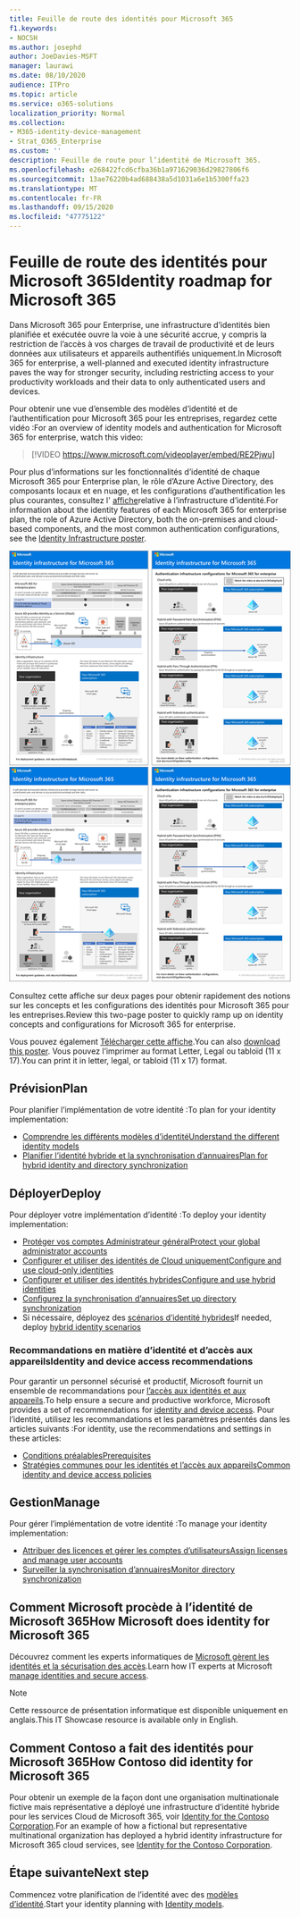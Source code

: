 ```yaml
---
title: Feuille de route des identités pour Microsoft 365
f1.keywords:
- NOCSH
ms.author: josephd
author: JoeDavies-MSFT
manager: laurawi
ms.date: 08/10/2020
audience: ITPro
ms.topic: article
ms.service: o365-solutions
localization_priority: Normal
ms.collection:
- M365-identity-device-management
- Strat_O365_Enterprise
ms.custom: ''
description: Feuille de route pour l’identité de Microsoft 365.
ms.openlocfilehash: e268422fcd6cfba36b1a971629036d29827806f6
ms.sourcegitcommit: 13ae76220b4ad688438a5d1031a6e1b5300ffa23
ms.translationtype: MT
ms.contentlocale: fr-FR
ms.lasthandoff: 09/15/2020
ms.locfileid: "47775122"
---
```

# <a name="identity-roadmap-for-microsoft-365"></a><span data-ttu-id="ae435-103">Feuille de route des identités pour Microsoft 365</span><span class="sxs-lookup"><span data-stu-id="ae435-103">Identity roadmap for Microsoft 365</span></span>

<span data-ttu-id="ae435-104">Dans Microsoft 365 pour Enterprise, une infrastructure d’identités bien planifiée et exécutée ouvre la voie à une sécurité accrue, y compris la restriction de l’accès à vos charges de travail de productivité et de leurs données aux utilisateurs et appareils authentifiés uniquement.</span><span class="sxs-lookup"><span data-stu-id="ae435-104">In Microsoft 365 for enterprise, a well-planned and executed identity infrastructure paves the way for stronger security, including restricting access to your productivity workloads and their data to only authenticated users and devices.</span></span>

<span data-ttu-id="ae435-105">Pour obtenir une vue d’ensemble des modèles d’identité et de l’authentification pour Microsoft 365 pour les entreprises, regardez cette vidéo :</span><span class="sxs-lookup"><span data-stu-id="ae435-105">For an overview of identity models and authentication for Microsoft 365 for enterprise, watch this video:</span></span>

<span data-ttu-id="ae435-106"><p> </p></span><span class="sxs-lookup"><span data-stu-id="ae435-106"><p> </p></span></span>

> [!VIDEO https://www.microsoft.com/videoplayer/embed/RE2Pjwu]

<span data-ttu-id="ae435-107">Pour plus d’informations sur les fonctionnalités d’identité de chaque Microsoft 365 pour Enterprise plan, le rôle d’Azure Active Directory, des composants locaux et en nuage, et les configurations d’authentification les plus courantes, consultez l' [affiche](../downloads/m365e-identity-infra.pdf)relative à l’infrastructure d’identité.</span><span class="sxs-lookup"><span data-stu-id="ae435-107">For information about the identity features of each Microsoft 365 for enterprise plan, the role of Azure Active Directory, both the on-premises and cloud-based components, and the most common authentication configurations, see the [Identity Infrastructure poster](../downloads/m365e-identity-infra.pdf).</span></span>

<span data-ttu-id="ae435-108">[![Affiche Infrastructure d’identités](../downloads/m365e-identity-infra.png)](../downloads/m365e-identity-infra.pdf)</span><span class="sxs-lookup"><span data-stu-id="ae435-108">[![The Identity Infrastructure poster](../downloads/m365e-identity-infra.png)](../downloads/m365e-identity-infra.pdf)</span></span>

<span data-ttu-id="ae435-109">Consultez cette affiche sur deux pages pour obtenir rapidement des notions sur les concepts et les configurations des identités pour Microsoft 365 pour les entreprises.</span><span class="sxs-lookup"><span data-stu-id="ae435-109">Review this two-page poster to quickly ramp up on identity concepts and configurations for Microsoft 365 for enterprise.</span></span>

<span data-ttu-id="ae435-110">Vous pouvez également [Télécharger cette affiche](https://github.com/MicrosoftDocs/microsoft-365-docs/raw/public/microsoft-365/downloads/m365e-identity-infra.pdf).</span><span class="sxs-lookup"><span data-stu-id="ae435-110">You can also [download this poster](https://github.com/MicrosoftDocs/microsoft-365-docs/raw/public/microsoft-365/downloads/m365e-identity-infra.pdf).</span></span> <span data-ttu-id="ae435-111">Vous pouvez l’imprimer au format Letter, Legal ou tabloïd (11 x 17).</span><span class="sxs-lookup"><span data-stu-id="ae435-111">You can print it in letter, legal, or tabloid (11 x 17) format.</span></span>

## <a name="plan"></a><span data-ttu-id="ae435-112">Prévision</span><span class="sxs-lookup"><span data-stu-id="ae435-112">Plan</span></span>

<span data-ttu-id="ae435-113">Pour planifier l’implémentation de votre identité :</span><span class="sxs-lookup"><span data-stu-id="ae435-113">To plan for your identity implementation:</span></span>

- [<span data-ttu-id="ae435-114">Comprendre les différents modèles d’identité</span><span class="sxs-lookup"><span data-stu-id="ae435-114">Understand the different identity models</span></span>](about-microsoft-365-identity.md)
- [<span data-ttu-id="ae435-115">Planifier l’identité hybride et la synchronisation d’annuaires</span><span class="sxs-lookup"><span data-stu-id="ae435-115">Plan for hybrid identity and directory synchronization</span></span>](plan-for-directory-synchronization.md)

## <a name="deploy"></a><span data-ttu-id="ae435-116">Déployer</span><span class="sxs-lookup"><span data-stu-id="ae435-116">Deploy</span></span>

<span data-ttu-id="ae435-117">Pour déployer votre implémentation d’identité :</span><span class="sxs-lookup"><span data-stu-id="ae435-117">To deploy your identity implementation:</span></span>

- [<span data-ttu-id="ae435-118">Protéger vos comptes Administrateur général</span><span class="sxs-lookup"><span data-stu-id="ae435-118">Protect your global administrator accounts</span></span>](protect-your-global-administrator-accounts.md)
- [<span data-ttu-id="ae435-119">Configurer et utiliser des identités de Cloud uniquement</span><span class="sxs-lookup"><span data-stu-id="ae435-119">Configure and use cloud-only identities</span></span>](cloud-only-identities.md)
- [<span data-ttu-id="ae435-120">Configurer et utiliser des identités hybrides</span><span class="sxs-lookup"><span data-stu-id="ae435-120">Configure and use hybrid identities</span></span>](prepare-for-directory-synchronization.md)
- [<span data-ttu-id="ae435-121">Configurez la synchronisation d’annuaires</span><span class="sxs-lookup"><span data-stu-id="ae435-121">Set up directory synchronization</span></span>](set-up-directory-synchronization.md)
- <span data-ttu-id="ae435-122">Si nécessaire, déployez des [scénarios d’identité hybrides](hybrid-solutions.md)</span><span class="sxs-lookup"><span data-stu-id="ae435-122">If needed, deploy [hybrid identity scenarios](hybrid-solutions.md)</span></span>

### <a name="identity-and-device-access-recommendations"></a><span data-ttu-id="ae435-123">Recommandations en matière d’identité et d’accès aux appareils</span><span class="sxs-lookup"><span data-stu-id="ae435-123">Identity and device access recommendations</span></span>

<span data-ttu-id="ae435-124">Pour garantir un personnel sécurisé et productif, Microsoft fournit un ensemble de recommandations pour [l’accès aux identités et aux appareils](microsoft-365-policies-configurations.md).</span><span class="sxs-lookup"><span data-stu-id="ae435-124">To help ensure a secure and productive workforce, Microsoft provides a set of recommendations for [identity and device access](microsoft-365-policies-configurations.md).</span></span> <span data-ttu-id="ae435-125">Pour l’identité, utilisez les recommandations et les paramètres présentés dans les articles suivants :</span><span class="sxs-lookup"><span data-stu-id="ae435-125">For identity, use the recommendations and settings in these articles:</span></span>

- [<span data-ttu-id="ae435-126">Conditions préalables</span><span class="sxs-lookup"><span data-stu-id="ae435-126">Prerequisites</span></span>](identity-access-prerequisites.md)
- [<span data-ttu-id="ae435-127">Stratégies communes pour les identités et l’accès aux appareils</span><span class="sxs-lookup"><span data-stu-id="ae435-127">Common identity and device access policies</span></span>](identity-access-policies.md)

## <a name="manage"></a><span data-ttu-id="ae435-128">Gestion</span><span class="sxs-lookup"><span data-stu-id="ae435-128">Manage</span></span>

<span data-ttu-id="ae435-129">Pour gérer l’implémentation de votre identité :</span><span class="sxs-lookup"><span data-stu-id="ae435-129">To manage your identity implementation:</span></span>

- [<span data-ttu-id="ae435-130">Attribuer des licences et gérer les comptes d’utilisateurs</span><span class="sxs-lookup"><span data-stu-id="ae435-130">Assign licenses and manage user accounts</span></span>](assign-licenses-to-user-accounts.md)
- [<span data-ttu-id="ae435-131">Surveiller la synchronisation d’annuaires</span><span class="sxs-lookup"><span data-stu-id="ae435-131">Monitor directory synchronization</span></span>](view-directory-synchronization-status.md)

## <a name="how-microsoft-does-identity-for-microsoft-365"></a><span data-ttu-id="ae435-132">Comment Microsoft procède à l’identité de Microsoft 365</span><span class="sxs-lookup"><span data-stu-id="ae435-132">How Microsoft does identity for Microsoft 365</span></span>

<span data-ttu-id="ae435-133">Découvrez comment les experts informatiques de [Microsoft gèrent les identités et la sécurisation des accès](https://www.microsoft.com/en-us/itshowcase/managing-user-identities-and-secure-access-at-microsoft).</span><span class="sxs-lookup"><span data-stu-id="ae435-133">Learn how IT experts at Microsoft [manage identities and secure access](https://www.microsoft.com/en-us/itshowcase/managing-user-identities-and-secure-access-at-microsoft).</span></span>

>[!Note]
><span data-ttu-id="ae435-134">Cette ressource de présentation informatique est disponible uniquement en anglais.</span><span class="sxs-lookup"><span data-stu-id="ae435-134">This IT Showcase resource is available only in English.</span></span>
>

## <a name="how-contoso-did-identity-for-microsoft-365"></a><span data-ttu-id="ae435-135">Comment Contoso a fait des identités pour Microsoft 365</span><span class="sxs-lookup"><span data-stu-id="ae435-135">How Contoso did identity for Microsoft 365</span></span>

<span data-ttu-id="ae435-136">Pour obtenir un exemple de la façon dont une organisation multinationale fictive mais représentative a déployé une infrastructure d’identité hybride pour les services Cloud de Microsoft 365, voir [Identity for the Contoso Corporation](contoso-identity.md).</span><span class="sxs-lookup"><span data-stu-id="ae435-136">For an example of how a fictional but representative multinational organization has deployed a hybrid identity infrastructure for Microsoft 365 cloud services, see [Identity for the Contoso Corporation](contoso-identity.md).</span></span>

## <a name="next-step"></a><span data-ttu-id="ae435-137">Étape suivante</span><span class="sxs-lookup"><span data-stu-id="ae435-137">Next step</span></span>

<span data-ttu-id="ae435-138">Commencez votre planification de l’identité avec des [modèles d’identité](about-microsoft-365-identity.md).</span><span class="sxs-lookup"><span data-stu-id="ae435-138">Start your identity planning with [Identity models](about-microsoft-365-identity.md).</span></span>
